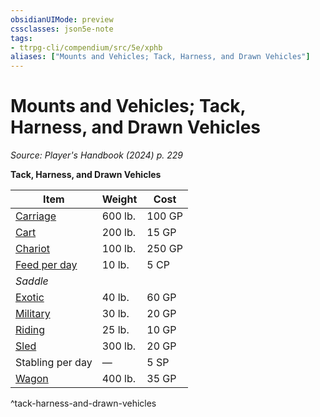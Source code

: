 ```yaml
---
obsidianUIMode: preview
cssclasses: json5e-note
tags:
- ttrpg-cli/compendium/src/5e/xphb
aliases: ["Mounts and Vehicles; Tack, Harness, and Drawn Vehicles"]
---
```

# Mounts and Vehicles; Tack, Harness, and Drawn Vehicles
*Source: Player's Handbook (2024) p. 229* 

**Tack, Harness, and Drawn Vehicles**

| Item | Weight | Cost |
|------|--------|------|
| [Carriage](Mechanics/items/carriage-xphb.md) | 600 lb. | 100 GP |
| [Cart](Mechanics/items/cart-xphb.md) | 200 lb. | 15 GP |
| [Chariot](Mechanics/items/chariot-xphb.md) | 100 lb. | 250 GP |
| [Feed per day](Mechanics/items/feed-per-day-xphb.md) | 10 lb. | 5 CP |
| *Saddle* |
| [Exotic](Mechanics/items/exotic-saddle-xphb.md) | 40 lb. | 60 GP |
| [Military](Mechanics/items/military-saddle-xphb.md) | 30 lb. | 20 GP |
| [Riding](Mechanics/items/riding-saddle-xphb.md) | 25 lb. | 10 GP |
| [Sled](Mechanics/items/sled-xphb.md) | 300 lb. | 20 GP |
| Stabling per day | — | 5 SP |
| [Wagon](Mechanics/items/wagon-xphb.md) | 400 lb. | 35 GP |
^tack-harness-and-drawn-vehicles